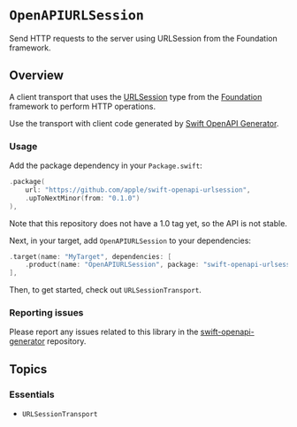 # ``OpenAPIURLSession``

Send HTTP requests to the server using URLSession from the Foundation framework. 

## Overview

A client transport that uses the [URLSession](https://developer.apple.com/documentation/foundation/urlsession) type from the [Foundation](https://developer.apple.com/documentation/foundation) framework to perform HTTP operations.

Use the transport with client code generated by [Swift OpenAPI Generator](https://github.com/apple/swift-openapi-generator).

### Usage

Add the package dependency in your `Package.swift`:

```swift
.package(
    url: "https://github.com/apple/swift-openapi-urlsession",
    .upToNextMinor(from: "0.1.0")
),
```

Note that this repository does not have a 1.0 tag yet, so the API is not stable.

Next, in your target, add `OpenAPIURLSession` to your dependencies:

```swift
.target(name: "MyTarget", dependencies: [
    .product(name: "OpenAPIURLSession", package: "swift-openapi-urlsession"),
],
```

Then, to get started, check out ``URLSessionTransport``.

### Reporting issues

Please report any issues related to this library in the
[swift-openapi-generator](https://github.com/apple/swift-openapi-generator/issues)
repository.

## Topics

### Essentials

- ``URLSessionTransport``
